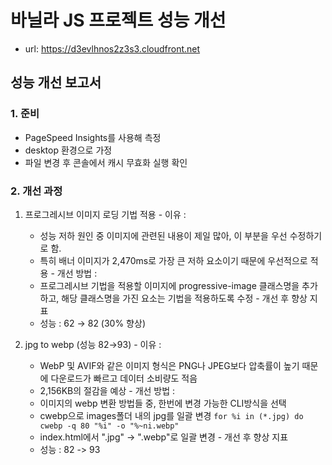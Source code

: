 # 바닐라 JS 프로젝트 성능 개선
- url: https://d3evlhnos2z3s3.cloudfront.net

## 성능 개선 보고서
### 1. 준비
 - PageSpeed Insights를 사용해 측정
 - desktop 환경으로 가정
 - 파일 변경 후 콘솔에서 캐시 무효화 실행 확인

### 2. 개선 과정
  1. 프로그레시브 이미지 로딩 기법 적용 
    - 이유 : 
      - 성능 저하 원인 중 이미지에 관련된 내용이 제일 많아, 이 부분을 우선 수정하기로 함. 
      - 특히 배너 이미지가 2,470ms로 가장 큰 저하 요소이기 때문에 우선적으로 적용
    - 개선 방법 : 
      - 프로그레시브 기법을 적용할 이미지에 progressive-image 클래스명을 추가하고, 해당 클래스명을 가진 요소는 기법을 적용하도록 수정
    - 개선 후 향상 지표 
      - 성능 : 62 → 82 (30% 향상)

  2. jpg to webp (성능 82→93)
    - 이유 : 
      - WebP 및 AVIF와 같은 이미지 형식은 PNG나 JPEG보다 압축률이 높기 때문에 다운로드가 빠르고 데이터 소비량도 적음
      - 2,156KB의 절감을 예상
    - 개선 방법 : 
      - 이미지의 webp 변환 방법들 중, 한번에 변경 가능한 CLI방식을 선택
      - cwebp으로 images폴더 내의 jpg를 일괄 변경 `for %i in (*.jpg) do cwebp -q 80 "%i" -o "%~ni.webp"`
      - index.html에서 ".jpg" -> ".webp"로 일괄 변경
    - 개선 후 향상 지표 
      - 성능 : 82 -> 93